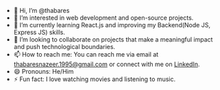 - 👋 Hi, I’m @thabares
- 👀 I’m interested in web development and open-source projects.
- 🌱 I’m currently learning React.js and improving my Backend(Node JS, Express JS) skills.
- 💞️ I’m looking to collaborate on projects that make a meaningful impact and push technological boundaries.
- 📫 How to reach me: You can reach me via email at [thabaresnazeer.1995@gmail.com](mailto:thabaresnazeer.1995@gmail.com) or connect with me on [LinkedIn](https://www.linkedin.com/in/thabares-nazeer/).
- 😄 Pronouns: He/Him
- ⚡ Fun fact: I love watching movies and listening to music.


<!---
thabares/thabares is a ✨ special ✨ repository because its `README.md` (this file) appears on your GitHub profile.
You can click the Preview link to take a look at your changes.
--->
